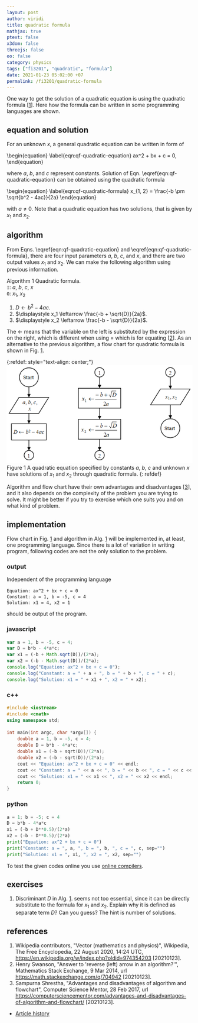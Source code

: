 ```yaml
---
layout: post
author: viridi
title: quadratic formula
mathjax: true
ptext: false
x3dom: false
threejs: false
oo: false
category: physics
tags: ["fi3201", "quadratic", "formula"]
date: 2021-01-23 05:02:00 +07
permalink: /fi3201/quadratic-formula
---
```

One way to get the solution of a quadratic equation is using the quadratic formula [[1](#ref1)]. Here how the formula can be written in some programming languages are shown.


## equation and solution
For an unknown $x$, a general quadratic equation can be written in form of

\begin{equation}
\label{eqn:qf-quadratic-equation}
ax^2 + bx + c = 0,
\end{equation}

where $a$, $b$, and $c$ represent constants. Solution of Eqn. \eqref{eqn:qf-quadratic-equation} can be obtained using the quadratic formula

\begin{equation}
\label{eqn:qf-quadratic-formula}
x_{1, 2} = \frac{-b \pm \sqrt{b^2 - 4ac}}{2a}
\end{equation}

with $a \ne 0$. Note that a quadratic equation has two solutions, that is given by $x_1$ and $x_2$.


## algorithm
From Eqns. \eqref{eqn:qf-quadratic-equation} and \eqref{eqn:qf-quadratic-formula}, there are four input parameters $a$, $b$, $c$, and $x$, and there are two output values $x_1$ and $x_2$. We can make the following algorithm using previous information.

Algorithm <a name="alg:qf-quadratic-formula-algorithm">1</a> Quadratic formula. \
`I`: $a$, $b$, $c$, $x$ \
`O`: $x_1$, $x_2$
1. $D \leftarrow b^2 - 4ac$.
2. $\displaystyle x_1 \leftarrow \frac{-b + \sqrt{D}}{2a}$.
3. $\displaystyle x_2 \leftarrow \frac{-b - \sqrt{D}}{2a}$.

The $\leftarrow$ means that the variable on the left is substituted by the expression on the right, which is different when using $=$ which is for equating  [[2](#ref2)]. As an alternative to the previous algorithm, a flow chart for quadratic formula is shown in Fig. <a href="#fig:qf-quadratic-formula-flow-chart">1</a>.

{:refdef: style="text-align: center;"}
![..](/assets/img/math/quadratic-formula-flow-chart.png)
<br />
Figure <a name="fig:qf-quadratic-formula-flow-chart">1</a> A quadratic equation specified by constants $a$, $b$, $c$ and unknown $x$ have solutions of $x_1$ and $x_2$ through quadratic formula.
{: refdef}

Algorithm and flow chart have their own advantages and disadvantages [[3](#ref3)], and it also depends on the complexity of the problem you are trying to solve. It might be better if you try to exercise which one suits you and on what kind of problem.


## implementation
Flow chart in Fig. <a href="#fig:qf-quadratic-formula-flow-chart">1</a> and algorithm in Alg. <a href="#alg:qf-quadratic-formula-algorithm">1</a> will be implemented in, at least, one programming language. Since there is a lot of variation in writing program, following codes are not the only solution to the problem.

### output
Independent of the programming language
```batch
Equation: ax^2 + bx + c = 0
Constant: a = 1, b = -5, c = 4
Solution: x1 = 4, x2 = 1
```
should be output of the program.

### javascript
```javascript
var a = 1, b = -5, c = 4;
var D = b*b - 4*a*c;
var x1 = (-b + Math.sqrt(D))/(2*a);
var x2 = (-b - Math.sqrt(D))/(2*a);
console.log("Equation: ax^2 + bx + c = 0");
console.log("Constant: a = " + a + ", b = " + b + ", c = " + c);
console.log("Solution: x1 = " + x1 + ", x2 = " + x2);
```

### c++
```c++
#include <iostream>
#include <cmath>
using namespace std;

int main(int argc, char *argv[]) {
    double a = 1, b = -5, c = 4;
    double D = b*b - 4*a*c;
    double x1 = (-b + sqrt(D))/(2*a);
    double x2 = (-b - sqrt(D))/(2*a);
    cout << "Equation: ax^2 + bx + c = 0" << endl;
    cout << "Constant: a = " << a << ", b = " << b << ", c = " << c << endl;
    cout << "Solution: x1 = " << x1 << ", x2 = " << x2 << endl;
    return 0;
}
```

### python
```python
a = 1; b = -5; c = 4
D = b*b - 4*a*c
x1 = (-b + D**0.5)/(2*a)
x2 = (-b - D**0.5)/(2*a)
print("Equation: ax^2 + bx + c = 0")
print("Constant: a = ", a, ", b = ", b, ", c = ", c, sep="")
print("Solution: x1 = ", x1, ", x2 = ", x2, sep="")
```

To test the given codes online you use [online compilers](online-compiler).


## exercises
1. Discriminant $D$ in Alg. <a href="#alg:qf-quadratic-formula-algorithm">1</a>. seems not too essential, since it can be directly substitute to the formula for $x_1$ and $x_2$. Explain why it is defined as separate term $D$? Can you guess? The hint is number of solutions.


## references
1. <a name="ref1"></a>Wikipedia contributors, "Vector (mathematics and physics)", Wikipedia, The Free Encyclopedia, 22 August 2020, 14:24 UTC, <https://en.wikipedia.org/w/index.php?oldid=974354203> [20210123].
2. <a name="ref2"></a>Henry Swanson, "Answer to 'reverse (left) arrow in an algorithm?'", Mathematics Stack Exchange, 9 Mar 2014, url <https://math.stackexchange.com/q/704942> [20210123].
3. <a name="ref3"></a>Sampurna Shrestha, "Advantages and disadvantages of algorithm and flowchart", Computer Science Mentor, 28 Feb 2017, url <https://computersciencementor.com/advantages-and-disadvantages-of-algorithm-and-flowchart/> [20210123].

+ [Article history](https://github.com/butiran/butiran.github.io/commits/master/_posts/fi3201/2021-01-23-quadratic-formula.md)

